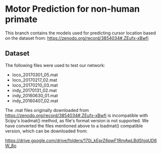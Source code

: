 # Motor Prediction for non-human primate

This branch contains the models used for predicting cursor location based on the dataset from: https://zenodo.org/record/3854034#.ZEufx-xBwfj

## Dataset
The following files were used to test our network:
* loco_20170301_05.mat
* loco_20170217_02.mat
* loco_20170210_03.mat
* indy_20170131_02.mat
* indy_20160630_01.mat
* indy_20160407_02.mat

The .mat files originally downloaded from https://zenodo.org/record/3854034#.ZEufx-xBwfj is incompatible with Scipy's loadmat() method, as file's format version is not supported. We have converted the files mentioned above to a loadmat() compatible version, which can be downloaded from:

https://drive.google.com/drive/folders/170i_kEprZ6pwF1RmAwLBdShjqUD6W_8o

